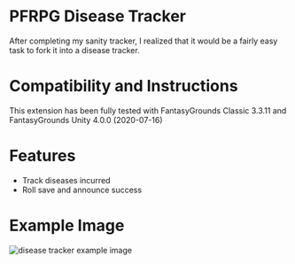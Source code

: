# PFRPG Disease Tracker
After completing my sanity tracker, I realized that it would be a fairly easy task to fork it into a disease tracker.

# Compatibility and Instructions
This extension has been fully tested with FantasyGrounds Classic 3.3.11 and FantasyGrounds Unity 4.0.0 (2020-07-16)

# Features
* Track diseases incurred
* Roll save and announce success

# Example Image
<img src="https://i.imgur.com/wXv9pEF.jpg" alt="disease tracker example image"/>
